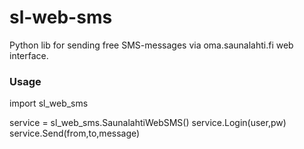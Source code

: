 sl-web-sms
==========

Python lib for sending free SMS-messages via oma.saunalahti.fi web interface.

### Usage ###
  import sl_web_sms

  service = sl_web_sms.SaunalahtiWebSMS()
  service.Login(user,pw)
  service.Send(from,to,message)
